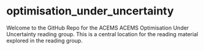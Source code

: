 # optimisation_under_uncertainty
Welcome to the GitHub Repo for the ACEMS ACEMS Optimisation Under Uncertainty reading group. This is a central location for the reading material explored in the reading group. 
